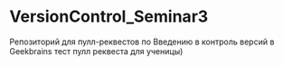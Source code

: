 # VersionControl_Seminar3
Репозиторий для пулл-реквестов по Введению в контроль версий в Geekbrains
тест пулл реквеста для ученицы)